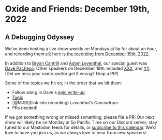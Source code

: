 # Oxide and Friends: December 19th, 2022

## A Debugging Odyssey

We've been hosting a live show weekly on Mondays at 5p for about an hour,
and recording them all; here is
[the recording from December 19th, 2022](https://youtu.be/TulG3yTrLEE).

In addition to
[Bryan Cantrill](https://mastodon.social/bcantrill) and
[Adam Leventhal](https://mastodon.social/ahl),
our special guest was
[Dave Pacheco](https://hachyderm.io/@dap).
Other speakers on December 19th included
[XXX](),
and [YY]().
(Did we miss your name and/or get it wrong? Drop a PR!)

Some of the topics we hit on, in the order that we hit them:

- Follow along in Dave's [epic write-up](https://github.com/oxidecomputer/omicron/issues/1146)
- [Topic](link)
- [@M:SS](link into recording)
  *Leventhal's Conundrum*
- PRs needed!

If we got something wrong or missed something, please file a PR!
Our next show will likely be on Monday at 5p Pacific Time on our Discord
server; stay tuned to our Mastodon feeds for details, or [subscribe to this
calendar](https://sesh.fyi/api/calendar/v2/iMdFbuFRupMwuTiwvXswNU.ics).  We'd
love to have you join us, as we always love to hear from new speakers!

